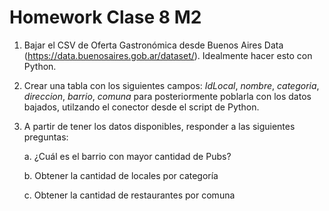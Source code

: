 # Homework Clase 8 M2
1. Bajar el CSV de Oferta Gastronómica desde Buenos Aires Data (https://data.buenosaires.gob.ar/dataset/). Idealmente hacer esto con Python.

2. Crear una tabla con los siguientes campos: *IdLocal*, *nombre*, *categoria*, *direccion*, *barrio*, *comuna* para posteriormente poblarla con los datos bajados, utilzando el conector desde el script de Python.

3. A partir de tener los datos disponibles, responder a las siguientes preguntas: 

    a. ¿Cuál es el barrio con mayor cantidad de Pubs? 

    b. Obtener la cantidad de locales por categoría 

    c. Obtener la cantidad de restaurantes por comuna